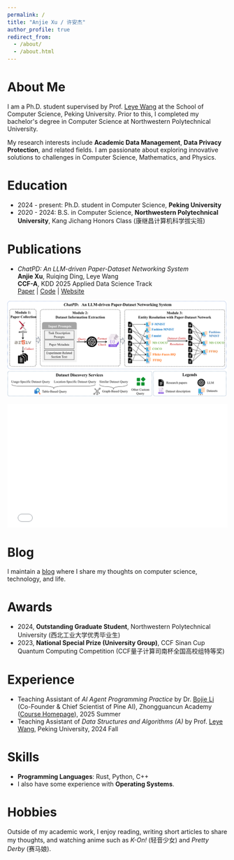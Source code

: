 ```yaml
---
permalink: /
title: "Anjie Xu / 许安杰"
author_profile: true
redirect_from: 
  - /about/
  - /about.html
---
```


About Me
========

I am a Ph.D. student supervised by Prof. [Leye Wang](https://wangleye.github.io/) at the School of Computer Science, Peking University.
Prior to this, I completed my bachelor's degree in Computer Science at Northwestern Polytechnical University.

My research interests include **Academic Data Management**, **Data Privacy Protection**, and related fields. I am passionate about exploring innovative solutions to challenges in Computer Science, Mathematics, and Physics.

Education
=========

- 2024 - present: Ph.D. student in Computer Science, **Peking University**
- 2020 - 2024: B.S. in Computer Science, **Northwestern Polytechnical University**, Kang Jichang Honors Class (康继昌计算机科学拔尖班)

Publications
============

* *ChatPD: An LLM-driven Paper-Dataset Networking System* <br/>
**Anjie Xu**, Ruiqing Ding, Leye Wang  
**CCF-A**, KDD 2025 Applied Data Science Track  
[Paper](https://arxiv.org/abs/2505.22349) | [Code](https://github.com/ChatPD-web/ChatPD) | [Website](https://chatpd-web.github.io/chatpd-web/)

![ChatPD System Architecture](https://github.com/ChatPD-web/ChatPD/raw/main/pic/system_arch.png)

<div style="position: relative; padding-bottom: 56.25%; height: 0; overflow: hidden; max-width: 100%; margin-top: 10px; margin-bottom: 20px;">
  <iframe src="//player.bilibili.com/player.html?isOutside=true&aid=114997917195022&bvid=BV1jjt8zwE5f&cid=31585208959&p=1" 
          scrolling="no" 
          frameborder="0" 
          allowfullscreen 
          allow="fullscreen; picture-in-picture"
          style="position: absolute; top: 0; left: 0; width: 100%; height: 100%;">
  </iframe>
</div>


Blog
======
I maintain a [blog](/blog/) where I share my thoughts on computer science, technology, and life.

Awards
======

- 2024, **Outstanding Graduate Student**, Northwestern Polytechnical University (西北工业大学优秀毕业生)
- 2023, **National Special Prize (University Group)**, CCF Sinan Cup Quantum Computing Competition (CCF量子计算司南杯全国高校组特等奖)

Experience
==========

- Teaching Assistant of *AI Agent Programming Practice* by Dr. [Bojie Li](https://01.me/) (Co-Founder & Chief Scientist of Pine AI), Zhongguancun Academy ([Course Homepage](https://01.me/2025/07/ai-agent-hackathon-2025summer/)), 2025 Summer 
- Teaching Assistant of *Data Structures and Algorithms (A)* by Prof. [Leye Wang](https://wangleye.github.io/), Peking University, 2024 Fall

Skills
======

- **Programming Languages**: Rust, Python, C++
- I also have some experience with **Operating Systems**.


Hobbies
=======

Outside of my academic work, I enjoy reading, writing short articles to share my thoughts, and watching anime such as *K-On!* (轻音少女) and *Pretty Derby* (赛马娘).
